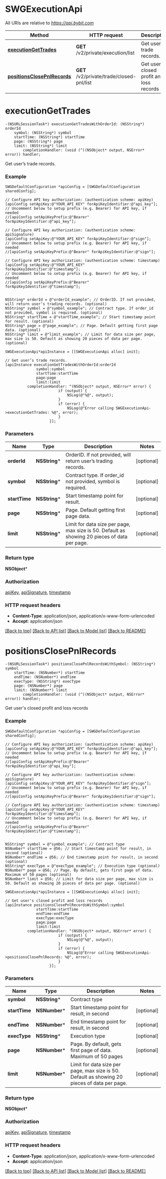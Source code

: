# SWGExecutionApi

All URIs are relative to *https://api.bybit.com*

Method | HTTP request | Description
------------- | ------------- | -------------
[**executionGetTrades**](SWGExecutionApi.md#executiongettrades) | **GET** /v2/private/execution/list | Get user’s trade records.
[**positionsClosePnlRecords**](SWGExecutionApi.md#positionsclosepnlrecords) | **GET** /v2/private/trade/closed-pnl/list | Get user&#39;s closed profit and loss records


# **executionGetTrades**
```objc
-(NSURLSessionTask*) executionGetTradesWithOrderId: (NSString*) orderId
    symbol: (NSString*) symbol
    startTime: (NSString*) startTime
    page: (NSString*) page
    limit: (NSString*) limit
        completionHandler: (void (^)(NSObject* output, NSError* error)) handler;
```

Get user’s trade records.

### Example 
```objc
SWGDefaultConfiguration *apiConfig = [SWGDefaultConfiguration sharedConfig];

// Configure API key authorization: (authentication scheme: apiKey)
[apiConfig setApiKey:@"YOUR_API_KEY" forApiKeyIdentifier:@"api_key"];
// Uncomment below to setup prefix (e.g. Bearer) for API key, if needed
//[apiConfig setApiKeyPrefix:@"Bearer" forApiKeyIdentifier:@"api_key"];

// Configure API key authorization: (authentication scheme: apiSignature)
[apiConfig setApiKey:@"YOUR_API_KEY" forApiKeyIdentifier:@"sign"];
// Uncomment below to setup prefix (e.g. Bearer) for API key, if needed
//[apiConfig setApiKeyPrefix:@"Bearer" forApiKeyIdentifier:@"sign"];

// Configure API key authorization: (authentication scheme: timestamp)
[apiConfig setApiKey:@"YOUR_API_KEY" forApiKeyIdentifier:@"timestamp"];
// Uncomment below to setup prefix (e.g. Bearer) for API key, if needed
//[apiConfig setApiKeyPrefix:@"Bearer" forApiKeyIdentifier:@"timestamp"];


NSString* orderId = @"orderId_example"; // OrderID. If not provided, will return user’s trading records. (optional)
NSString* symbol = @"symbol_example"; // Contract type. If order_id not provided, symbol is required. (optional)
NSString* startTime = @"startTime_example"; // Start timestamp point for result. (optional)
NSString* page = @"page_example"; // Page. Default getting first page data. (optional)
NSString* limit = @"limit_example"; // Limit for data size per page, max size is 50. Default as showing 20 pieces of data per page. (optional)

SWGExecutionApi*apiInstance = [[SWGExecutionApi alloc] init];

// Get user’s trade records.
[apiInstance executionGetTradesWithOrderId:orderId
              symbol:symbol
              startTime:startTime
              page:page
              limit:limit
          completionHandler: ^(NSObject* output, NSError* error) {
                        if (output) {
                            NSLog(@"%@", output);
                        }
                        if (error) {
                            NSLog(@"Error calling SWGExecutionApi->executionGetTrades: %@", error);
                        }
                    }];
```

### Parameters

Name | Type | Description  | Notes
------------- | ------------- | ------------- | -------------
 **orderId** | **NSString***| OrderID. If not provided, will return user’s trading records. | [optional] 
 **symbol** | **NSString***| Contract type. If order_id not provided, symbol is required. | [optional] 
 **startTime** | **NSString***| Start timestamp point for result. | [optional] 
 **page** | **NSString***| Page. Default getting first page data. | [optional] 
 **limit** | **NSString***| Limit for data size per page, max size is 50. Default as showing 20 pieces of data per page. | [optional] 

### Return type

**NSObject***

### Authorization

[apiKey](../README.md#apiKey), [apiSignature](../README.md#apiSignature), [timestamp](../README.md#timestamp)

### HTTP request headers

 - **Content-Type**: application/json, application/x-www-form-urlencoded
 - **Accept**: application/json

[[Back to top]](#) [[Back to API list]](../README.md#documentation-for-api-endpoints) [[Back to Model list]](../README.md#documentation-for-models) [[Back to README]](../README.md)

# **positionsClosePnlRecords**
```objc
-(NSURLSessionTask*) positionsClosePnlRecordsWithSymbol: (NSString*) symbol
    startTime: (NSNumber*) startTime
    endTime: (NSNumber*) endTime
    execType: (NSString*) execType
    page: (NSNumber*) page
    limit: (NSNumber*) limit
        completionHandler: (void (^)(NSObject* output, NSError* error)) handler;
```

Get user's closed profit and loss records

### Example 
```objc
SWGDefaultConfiguration *apiConfig = [SWGDefaultConfiguration sharedConfig];

// Configure API key authorization: (authentication scheme: apiKey)
[apiConfig setApiKey:@"YOUR_API_KEY" forApiKeyIdentifier:@"api_key"];
// Uncomment below to setup prefix (e.g. Bearer) for API key, if needed
//[apiConfig setApiKeyPrefix:@"Bearer" forApiKeyIdentifier:@"api_key"];

// Configure API key authorization: (authentication scheme: apiSignature)
[apiConfig setApiKey:@"YOUR_API_KEY" forApiKeyIdentifier:@"sign"];
// Uncomment below to setup prefix (e.g. Bearer) for API key, if needed
//[apiConfig setApiKeyPrefix:@"Bearer" forApiKeyIdentifier:@"sign"];

// Configure API key authorization: (authentication scheme: timestamp)
[apiConfig setApiKey:@"YOUR_API_KEY" forApiKeyIdentifier:@"timestamp"];
// Uncomment below to setup prefix (e.g. Bearer) for API key, if needed
//[apiConfig setApiKeyPrefix:@"Bearer" forApiKeyIdentifier:@"timestamp"];


NSString* symbol = @"symbol_example"; // Contract type
NSNumber* startTime = @56; // Start timestamp point for result, in second (optional)
NSNumber* endTime = @56; // End timestamp point for result, in second (optional)
NSString* execType = @"execType_example"; // Execution type (optional)
NSNumber* page = @56; // Page. By default, gets first page of data. Maximum of 50 pages (optional)
NSNumber* limit = @56; // Limit for data size per page, max size is 50. Default as showing 20 pieces of data per page. (optional)

SWGExecutionApi*apiInstance = [[SWGExecutionApi alloc] init];

// Get user's closed profit and loss records
[apiInstance positionsClosePnlRecordsWithSymbol:symbol
              startTime:startTime
              endTime:endTime
              execType:execType
              page:page
              limit:limit
          completionHandler: ^(NSObject* output, NSError* error) {
                        if (output) {
                            NSLog(@"%@", output);
                        }
                        if (error) {
                            NSLog(@"Error calling SWGExecutionApi->positionsClosePnlRecords: %@", error);
                        }
                    }];
```

### Parameters

Name | Type | Description  | Notes
------------- | ------------- | ------------- | -------------
 **symbol** | **NSString***| Contract type | 
 **startTime** | **NSNumber***| Start timestamp point for result, in second | [optional] 
 **endTime** | **NSNumber***| End timestamp point for result, in second | [optional] 
 **execType** | **NSString***| Execution type | [optional] 
 **page** | **NSNumber***| Page. By default, gets first page of data. Maximum of 50 pages | [optional] 
 **limit** | **NSNumber***| Limit for data size per page, max size is 50. Default as showing 20 pieces of data per page. | [optional] 

### Return type

**NSObject***

### Authorization

[apiKey](../README.md#apiKey), [apiSignature](../README.md#apiSignature), [timestamp](../README.md#timestamp)

### HTTP request headers

 - **Content-Type**: application/json, application/x-www-form-urlencoded
 - **Accept**: application/json

[[Back to top]](#) [[Back to API list]](../README.md#documentation-for-api-endpoints) [[Back to Model list]](../README.md#documentation-for-models) [[Back to README]](../README.md)

